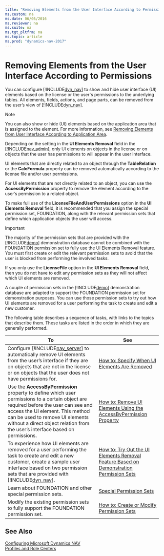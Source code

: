 ```yaml
---
title: "Removing Elements from the User Interface According to Permissions"
ms.custom: na
ms.date: 06/05/2016
ms.reviewer: na
ms.suite: na
ms.tgt_pltfrm: na
ms.topic: article
ms.prod: "dynamics-nav-2017"
---
```

# Removing Elements from the User Interface According to Permissions
You can configure [!INCLUDE[dyn_nav](includes/dyn_nav_md.md)] to show and hide user interface \(UI\) elements based on the license or the user's permissions to the underlying tables. All elements, fields, actions, and page parts, can be removed from the user’s view of [!INCLUDE[dyn_nav](includes/dyn_nav_md.md)].

>[!Note]
>You can also show or hide \(UI\) elements based on the application area that is assigned to the element. For more information, see [Removing Elements from User Interface According to Application Area](Hiding-User-Interface-Elements-Based-on-Application-Area.md).

 Depending on the setting in the **UI Elements Removal** field in the [!INCLUDE[nav_admin](includes/nav_admin_md.md)], only UI elements on objects in the license or on objects that the user has permissions to will appear in the user interface.  

 UI elements that are directly related to an object through the **TableRelation** or the **CalcFormula** property can be removed automatically according to the license file and/or user permissions.  

 For UI elements that are not directly related to an object, you can use the **AccessByPermission** property to remove the element according to the user’s permission to a related object.  

 To make full use of the **LicenseFileAndUserPermissions** option in the **UI Elements Removal** field, it is recommended that you assign the special permission set, FOUNDATION, along with the relevant permission sets that define which application objects the user will access.  

>[!IMPORTANT]  
> The majority of the permission sets that are provided with the [!INCLUDE[demo](includes/demo_md.md)] demonstration database cannot be combined with the FOUNDATION permission set to fully use the UI Elements Removal feature. You must first create or edit the relevant permission sets to avoid that the user is blocked from performing the involved tasks.  
>   
>  If you only use the **LicenseFile** option in the **UI Elements Removal** field, then you do not have to edit any permission sets as they will not affect which UI elements are removed.  

A couple of permission sets in the [!INCLUDE[demo](includes/demo_md.md)] demonstration database are adapted to support the FOUNDATION permission set for demonstration purposes. You can use those permission sets to try out how UI elements are removed for a user performing the task to create and edit a new customer.  

 The following table describes a sequence of tasks, with links to the topics that describe them. These tasks are listed in the order in which they are generally performed.  

|**To**|**See**|  
|------------|-------------|  
|Configure [!INCLUDE[nav_server](includes/nav_server_md.md)] to automatically remove UI elements from the user’s interface if they are on objects that are not in the license or on objects that the user does not have permissions for.|[How to: Specify When UI Elements Are Removed](How-to--Specify-When-UI-Elements-Are-Removed.md)|  
|Use the **AccessByPermission** property to define which user permissions to a certain object are required before the user can see and access the UI element. This method can be used to remove UI elements without a direct object relation from the user’s interface based on permissions.|[How to: Remove UI Elements Using the AccessByPermission Property](How-to--Remove-UI-Elements-Using-the-AccessByPermission-Property.md)|  
|To experience how UI elements are removed for a user performing the task to create and edit a new customer, create a sample user interface based on two permission sets that are provided with [!INCLUDE[dyn_nav](includes/dyn_nav_md.md)].|[How to: Try Out the UI Elements Removal Feature Based on Demonstration Permission Sets](How-to--Try-Out-the-UI-Elements-Removal-Feature-Based-on-Demonstration-Permission-Sets.md)|  
|Learn about FOUNDATION and other special permission sets.|[Special Permission Sets](Special-Permission-Sets.md)|  
|Modify the existing permission sets to fully support the FOUNDATION permission set.|[How to: Create or Modify Permission Sets](How-to--Create-or-Modify-Permission-Sets.md)|  

## See Also  
 [Configuring Microsoft Dynamics NAV](Configuring-Microsoft-Dynamics-NAV.md)   
 [Profiles and Role Centers](Profiles-and-Role-Centers.md)
